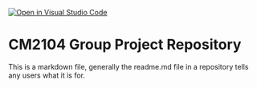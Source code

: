 [![Open in Visual Studio Code](https://classroom.github.com/assets/open-in-vscode-718a45dd9cf7e7f842a935f5ebbe5719a5e09af4491e668f4dbf3b35d5cca122.svg)](https://classroom.github.com/online_ide?assignment_repo_id=11980194&assignment_repo_type=AssignmentRepo)
# CM2104 Group Project Repository
This is a markdown file, generally the readme.md file in a repository tells any users what it is for. 
